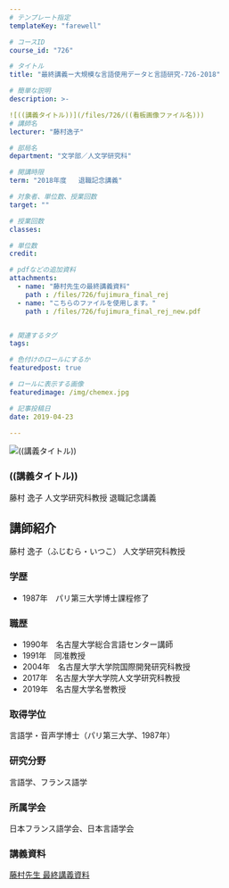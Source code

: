 ```yaml
---
# テンプレート指定
templateKey: "farewell"

# コースID
course_id: "726"

# タイトル
title: "最終講義ー大規模な言語使用データと言語研究-726-2018"

# 簡単な説明
description: >-

![((講義タイトル))](/files/726/((看板画像ファイル名))) 
# 講師名
lecturer: "藤村逸子"

# 部局名
department: "文学部／人文学研究科"

# 開講時限
term: "2018年度	退職記念講義"

# 対象者、単位数、授業回数
target: ""

# 授業回数
classes: 

# 単位数
credit: 

# pdfなどの追加資料
attachments: 
  - name: "藤村先生の最終講義資料" 
    path : /files/726/fujimura_final_rej
  - name: "こちらのファイルを使用します。" 
    path : /files/726/fujimura_final_rej_new.pdf


# 関連するタグ
tags:

# 色付けのロールにするか
featuredpost: true

# ロールに表示する画像
featuredimage: /img/chemex.jpg

# 記事投稿日
date: 2019-04-23

---
```


![((講義タイトル))](/files/726/((看板画像ファイル名))) 
### ((講義タイトル)) 

藤村 逸子 人文学研究科教授 退職記念講義
## 講師紹介

藤村 逸子（ふじむら・いつこ） 人文学研究科教授 

### 学歴

  * 1987年　パリ第三大学博士課程修了

### 職歴

  * 1990年　名古屋大学総合言語センター講師
  * 1991年　同准教授
  * 2004年　名古屋大学大学院国際開発研究科教授
  * 2017年　名古屋大学大学院人文学研究科教授
  * 2019年　名古屋大学名誉教授

### 取得学位

言語学・音声学博士（パリ第三大学、1987年） 

### 研究分野

言語学、フランス語学 

### 所属学会

日本フランス語学会、日本言語学会
### 講義資料


[藤村先生 最終講義資料](/files/726/fujimura_final_rej_new.pdf) 
